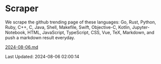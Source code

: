# Scraper

We scrape the github trending page of these languages: Go, Rust, Python, Ruby, C++, C, Java, Shell, Makefile, Swift, Objective-C, Kotlin, Jupyter-Notebook, HTML, JavaScript, TypeScript, CSS, Vue, TeX, Markdown, and push a markdown result everyday.

[2024-08-06.md](https://github.com/cumthxy/github-trending-backup/blob/master/2024-08-06.md)

Last Updated: 2024-08-06 02:00:14
